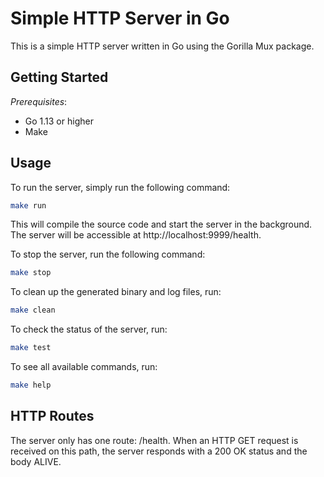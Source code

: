 # Simple HTTP Server in Go

This is a simple HTTP server written in Go using the Gorilla Mux package.

## Getting Started

*Prerequisites*:
- Go 1.13 or higher
- Make

## Usage

To run the server, simply run the following command:

```bash
make run
```

This will compile the source code and start the server in the background. The server will be accessible at http://localhost:9999/health.

To stop the server, run the following command:

```bash
make stop
```

To clean up the generated binary and log files, run:

```bash
make clean
```

To check the status of the server, run:

```bash
make test
```

To see all available commands, run:

```bash
make help
```

## HTTP Routes

The server only has one route: /health. When an HTTP GET request is received on this path, the server responds with a 200 OK status and the body ALIVE.
